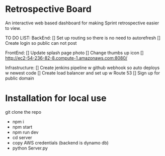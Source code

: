 Retrospective Board
====================

An interactive web based dashboard for making Sprint retrospective easier to view.

TO DO LIST:
BackEnd:
[] Set up routing so there is no need to autorefresh
[] Create login so public can not post  

FrontEnd:
[] Update splash page photo
[] Change thumbs up icon
[] http://ec2-54-236-82-8.compute-1.amazonaws.com:8080/

Infrastructure:
[] Create jenkins pipeline w github webhook so auto deploys w newest code
[] Create load balancer and set up w Route 53
[] Sign up for public domain

Installation for local use
==============
git clone the repo
- npm i
- npm start
- npm run dev
- cd server
- copy AWS credentials (backend is dynamo db)
- python Server.py
